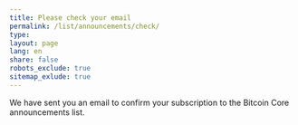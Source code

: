 ```yaml
---
title: Please check your email
permalink: /list/announcements/check/
type:
layout: page
lang: en
share: false
robots_exclude: true
sitemap_exlude: true
---
```

We have sent you an email to confirm your subscription to the Bitcoin Core announcements list.

